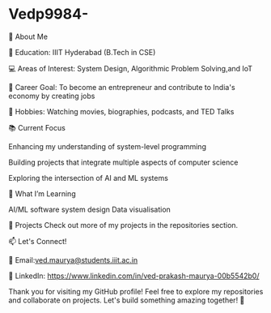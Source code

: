 # Vedp9984-
🌟 About Me

🏫 Education: IIIT Hyderabad (B.Tech in CSE)

💻 Areas of Interest: System Design, Algorithmic Problem Solving,and IoT

🚀 Career Goal: To become an entrepreneur and contribute to India's economy by creating jobs

🎥 Hobbies: Watching movies, biographies, podcasts, and TED Talks

📚 Current Focus

Enhancing my understanding of system-level programming

Building projects that integrate multiple aspects of computer science

Exploring the intersection of AI and ML systems

🌱 What I’m Learning

AI/ML
software system design
Data visualisation

💼 Projects
Check out more of my projects in the repositories section.

📫 Let's Connect!

💌 Email:ved.maurya@students.iiit.ac.in

🏢 LinkedIn: https://www.linkedin.com/in/ved-prakash-maurya-00b5542b0/

Thank you for visiting my GitHub profile! Feel free to explore my repositories and collaborate on projects. Let's build something amazing together! 🚀
